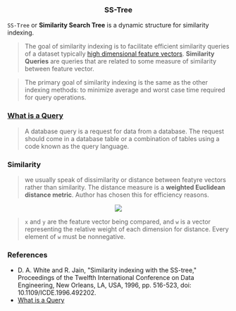 <h3 align="center">SS-Tree</h3>

`SS-Tree` or **Similarity Search Tree** is a dynamic structure for similarity indexing.
> The goal of similarity indexing is to facilitate efficient similarity queries of a dataset
typically [high dimensional feature vectors](https://mathinsight.org/vectors_arbitrary_dimensions).
**Similarity Queries** are queries that are related to some measure of similarity between
feature vector.

> The primary goal of similarity indexing is the same as the other indexing methods: to minimize 
average and worst case time required for query operations.

### [What is a Query](https://www.hostinger.com/tutorials/what-is-a-query)

> A database query is a request for data from a database. 
The request should come in a database table or a combination of tables using a code known as the query language. 

### Similarity

> we usually speak of dissimilarity or distance between featyre vectors
rather than similarity. The distance measure is a **weighted Euclidean distance metric**. Author has chosen this for efficiency reasons.

<p style="text-align: center" align="center">
  <img src="https://latex.codecogs.com/svg.image?D(X,Y)%20=%20%5Csqrt%7B(x,y)%5ET%20%5Ctextbf%7Bdiag(w)%7D%5Ctextbf%7B(x-y)%7D%7D">
</p>

> `x` and `y` are the feature vector being compared, 
and `w` is a vector representing the relative weight of 
each dimension for distance. Every element of `w` must 
be nonnegative.


### References

- D. A. White and R. Jain, "Similarity indexing with the SS-tree,"
Proceedings of the Twelfth International Conference on Data Engineering, 
New Orleans, LA, USA, 1996, pp. 516-523, doi: 10.1109/ICDE.1996.492202.
- [What is a Query](https://www.hostinger.com/tutorials/what-is-a-query)

